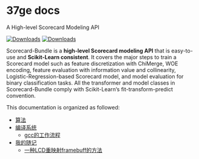 # 37ge docs

A High-level Scorecard Modeling API

[![Downloads](https://pepy.tech/badge/scorecardbundle)](https://pepy.tech/project/scorecardbundle)  [![Downloads](https://img.shields.io/pypi/v/scorecardbundle?color=orange)](https://img.shields.io/pypi/v/scorecardbundle?color=orange)



Scorecard-Bundle is a **high-level Scorecard modeling API** that is easy-to-use and **Scikit-Learn consistent**.  It covers the major steps to train a Scorecard model such as feature discretization with ChiMerge, WOE encoding, feature evaluation with information value and collinearity, Logistic-Regression-based Scorecard model, and model evaluation for binary classification tasks. All the transformer and model classes in Scorecard-Bundle comply with Scikit-Learn‘s fit-transform-predict convention.



This documentation is organized as followed:

- [算法](https://37ge.github.io/algorithm/)
- [编译系统](https://37ge.github.io/compiler_principles/)
    - [gcc的工作流程](https://37ge.github.io/compiler_principles/GCC_compiler_flow/1.gcc_work_flow.html)
- [我的随记](https://37ge.github.io/notebook/)
    - [一种LCD重映射framebuff的方法](https://37ge.github.io/notebook/lcd_framebuff_remap/README.html)